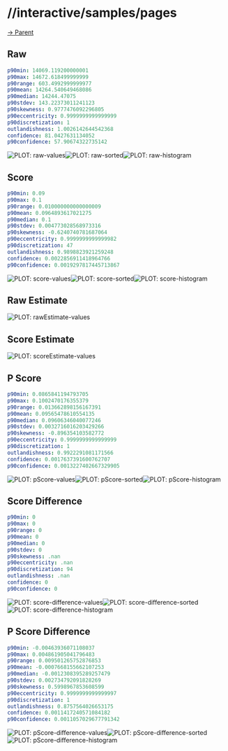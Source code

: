 
# //interactive/samples/pages

[→ Parent](../..)


## Raw


```yaml
p90min: 14069.119200000001
p90max: 14672.618499999999
p90range: 603.4992999999977
p90mean: 14264.540649468086
p90median: 14244.47075
p90stdev: 143.22373011241123
p90skewness: 0.9777476092296805
p90eccentricity: 0.9999999999999999
p90discretization: 1
outlandishness: 1.0026142644542368
confidence: 81.0427631134052
p90confidence: 57.90674322735142

```

![PLOT: raw-values](./raw/values.svg)![PLOT: raw-sorted](./raw/sorted.svg)![PLOT: raw-histogram](./raw/histogram.svg)
## Score


```yaml
p90min: 0.09
p90max: 0.1
p90range: 0.010000000000000009
p90mean: 0.0964893617021275
p90median: 0.1
p90stdev: 0.004773028568973316
p90skewness: -0.6240740781687064
p90eccentricity: 0.9999999999999982
p90discretization: 47
outlandishness: 0.9898823921259248
confidence: 0.0022856911418964766
p90confidence: 0.0019297817445713867

```

![PLOT: score-values](./score/values.svg)![PLOT: score-sorted](./score/sorted.svg)![PLOT: score-histogram](./score/histogram.svg)
## Raw Estimate

![PLOT: rawEstimate-values](./rawEstimate/values.svg)
## Score Estimate

![PLOT: scoreEstimate-values](./scoreEstimate/values.svg)
## P Score


```yaml
p90min: 0.0865841194793705
p90max: 0.1002470176355379
p90range: 0.013662898156167391
p90mean: 0.09565478610554135
p90median: 0.09606346040077246
p90stdev: 0.0032716016203429266
p90skewness: -0.896354103582772
p90eccentricity: 0.9999999999999999
p90discretization: 1
outlandishness: 0.9922291081171566
confidence: 0.0017637391600762707
p90confidence: 0.0013227402667329905

```

![PLOT: pScore-values](./pScore/values.svg)![PLOT: pScore-sorted](./pScore/sorted.svg)![PLOT: pScore-histogram](./pScore/histogram.svg)
## Score Difference


```yaml
p90min: 0
p90max: 0
p90range: 0
p90mean: 0
p90median: 0
p90stdev: 0
p90skewness: .nan
p90eccentricity: .nan
p90discretization: 94
outlandishness: .nan
confidence: 0
p90confidence: 0

```

![PLOT: score-difference-values](./score-difference/values.svg)![PLOT: score-difference-sorted](./score-difference/sorted.svg)![PLOT: score-difference-histogram](./score-difference/histogram.svg)
## P Score Difference


```yaml
p90min: -0.00463936071108037
p90max: 0.004861905041796483
p90range: 0.009501265752876853
p90mean: -0.0007668155662107253
p90median: -0.0012308395289257479
p90stdev: 0.002734792091828269
p90skewness: 0.5998967853608599
p90eccentricity: 0.9999999999999997
p90discretization: 1
outlandishness: 0.8757564026653175
confidence: 0.0011417240571084182
p90confidence: 0.0011057029677791342

```

![PLOT: pScore-difference-values](./pScore-difference/values.svg)![PLOT: pScore-difference-sorted](./pScore-difference/sorted.svg)![PLOT: pScore-difference-histogram](./pScore-difference/histogram.svg)